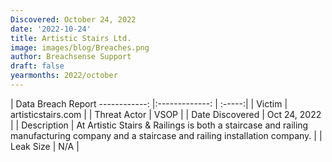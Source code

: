 ```yaml
---
Discovered: October 24, 2022
date: '2022-10-24'
title: Artistic Stairs Ltd.
image: images/blog/Breaches.png
author: Breachsense Support
draft: false
yearmonths: 2022/october
---
```



| Data Breach Report
------------:     |:-------------:    | :-----:|
| Victim      | artisticstairs.com      | 
| Threat Actor      | VSOP      | 
| Date Discovered      | Oct 24, 2022      | 
| Description      | At Artistic Stairs & Railings is both a staircase and railing manufacturing company and a staircase and railing installation company.      | 
| Leak Size      | N/A      | 

